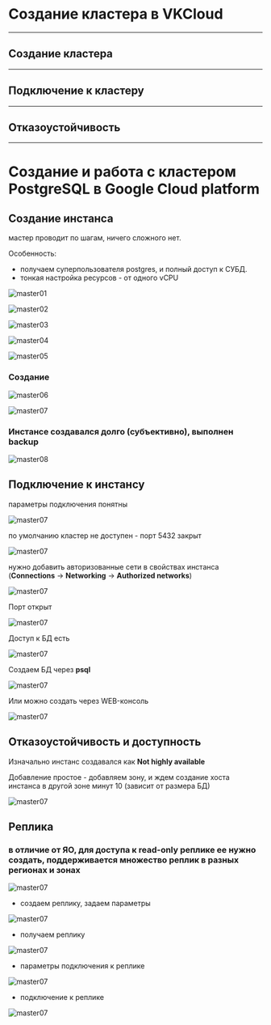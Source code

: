 # Создание кластера в VKCloud

----

## Создание кластера

----


## Подключение к кластеру

-----

## Отказоустойчивость

------


# Создание и работа с кластером PostgreSQL в Google Cloud platform

## Создание инстанса

мастер проводит по шагам, ничего сложного нет.

Особенность:
- получаем суперпользователя postgres, и полный доступ к СУБД.
- тонкая настройка ресурсов - от одного vCPU

![master01](google/google-pg-01.png "Мастер 01") 

![master02](google/google-pg-02.png "Мастер 02") 

![master03](google/google-pg-03.png "Мастер 03") 

![master04](google/google-pg-04.png "Мастер 04") 

![master05](google/google-pg-05.png "Мастер 05") 

### Создание 

![master06](google/google-pg-06.png "Мастер 06") 

![master07](google/google-pg-07.png "Мастер 07") 


### Инстансе создавался долго (субъективно), выполнен backup

![master08](google/google-pg-08.png "Мастер 08") 

## Подключение к инстансу

параметры подключения понятны

![master07](google/google-connection-params.png "Мастер 07") 

по умолчанию кластер не доступен - порт 5432 закрыт

![master07](google/google-block-address.png "Мастер 07") 

нужно добавить авторизованные сети в свойствах инстанса (**Connections** -> **Networking** -> **Authorized networks**)

![master07](google/google-add-address.png "Мастер 07") 

Порт открыт

![master07](google/google-open-address.png "Мастер 07") 

Доступ к БД есть

![master07](google/google-connect-success.png "Мастер 07") 

Создаем БД через **psql**

![master07](google/create-database.png "Мастер 07") 


Или можно создать через WEB-консоль

![master07](google/create-database-console.png "Мастер 07") 


## Отказоустойчивость и доступность

Изначально инстанс создавался как **Not highly available**

Добавление простое - добавляем зону, и ждем создание хоста инстанса в другой зоне минут 10 (зависит от размера БД)

![master07](google/zones.png "Мастер 07") 


## Реплика

### в отличие от ЯО, для доступа к read-only реплике ее нужно создать, поддерживается множество реплик в разных регионах и зонах

![master07](google/replicas.png "Мастер 07") 

- создаем реплику, задаем параметры

![master07](google/replicas-01.png "Мастер 07") 

- получаем реплику

![master07](google/replicas-02.png "Мастер 07") 

- параметры подключения к реплике

![master07](google/replicas-03.png "Мастер 07") 

- подключение к реплике

![master07](google/replicas-05.png "Мастер 07") 





